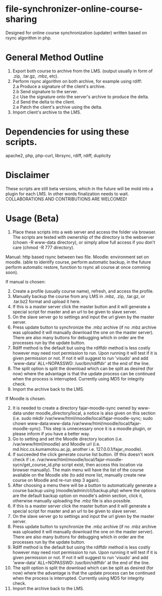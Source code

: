 # file-synchronizer-online-course-sharing
Designed for online course synchronization (updater) written based on rsync algorithm in php.

# General Method Outline

1. Export both course to archive from the LMS. (output usually in form of .zip, .tar.gz, .mbz, etc).
2. Perform rsync algorithm on both archive, for example using rdiff:  
2.a Produce a signature of the client's archive.  
2.b Send signature to the server.  
2.c Use the signature onto the server's archive to produce the delta.  
2.d Send the delta to the client.  
2.e Patch the client's archive using the delta.  
3. Import client's archive to the LMS.

# Dependencies for using these scripts.

apache2, php, php-curl, librsync, rdiff, rdiff, duplicity

# Disclaimer

These scripts are still beta versions, which in the future will be mold into a plugin for each LMS. In other words finalization needs to wait. COLLABORATIONS AND CONTRIBUTIONS ARE WELCOMED!

# Usage (Beta)

1. Place these scripts into a web server and access the folder via browser. The scripts are tested with ownership of the directory is the webserver (chown -R www-data directory), or simply allow full access if you don't care (chmod -R 777 directory).

Manual: http based rsync between two file.
Moodle: environment set on moodle. (able to identify course, perform automatic backup, in the future perform automatic restore, function to rsync all course at once comming soon).

If manual is chosen:

2. Create a profile (usually course name), refresh, and access the profile.
3. Manually backup the course from any LMS in .mbz, .zip, .tar.gz, or .tar.bz2 format and upload it here.
4. If this is a master server click the master button and it will generate a special script for master and an url to be given to slave server.
5. On the slave server go to settings and input the url given by the master server. 
6. Press update button to synchronize the .mbz archive (if no .mbz archive was uploaded it will manually download the one on the master server). There are also many buttons for debugging which in order are the processes run by the update button.
7. Rdiff method is the default but using the rdiffdir method is less costly however may need root permission to run. Upon running it will test if it is given permission or not. If not it will suggest to run 'visudo' and add 'www-data' ALL=NOPASSWD: /usr/bin/rdiffdir' at the end of the line.
8. The split option is split the download which can be split as desired (for now) where the advantage is that the update process can be continued when the process is interrupted. Currently using MD5 for integrity check.
9. Import the archive back to the LMS.

If Moodle is chosen.

2. It is needed to create a directory fajar-moodle-sync owned by www-data under moodle_directory/local, a notice is also given on this section (i.e. sudo mkdir /var/www/html/moodle/local/fajar-moodle-sync; sudo chown www-data:www-data /var/www/html/moodle/local/fajar-moodle-sync). This step is unnecessary once it is a moodle plugin, or please inform if you have a better way.
3. Go to setting and set the Moodle directory location (i.e. /var/www/html/moodle) and Moodle url (i.e. md.hicc.cs.kumamotou.ac.jp, another i.e. 127.0.0.1/fajar_moodle).
4. If succeeded the click generate course list button. (If this doesn't work check if i.e. /var/www/html/moodle/local/fajar-moodle-sycn/get_course_id.php script exist, then access this location via browser manually). The main menu will have the list of the course available on the Moodle site (to add more list, manually create new course on Moodle and re-run step 3 again).
5. After choosing a menu there will be a button to automatically generate a course backup using
(moodle/admin/cli/backup.php) where the options are the default backup option on moodle's admin section, click it, otherwise manually uploading the .mbz file is also possible.
6. If this is a master server click the master button and it will generate a special script for master and an url to be given to slave server.
7. On the slave server go to settings and input the url given by the master server. 
8. Press update button to synchronize the .mbz archive (if no .mbz archive was uploaded it will manually download the one on the master server). There are also many buttons for debugging which in order are the processes run by the update button.
9. Rdiff method is the default but using the rdiffdir method is less costly however may need root permission to run. Upon running it will test if it is given permission or not. If not it will suggest to run 'visudo' and add 'www-data' ALL=NOPASSWD: /usr/bin/rdiffdir' at the end of the line.
10. The split option is split the download which can be split as desired (for now) where the advantage is that the update process can be continued when the process is interrupted. Currently using MD5 for integrity check.
11. Import the archive back to the LMS.
